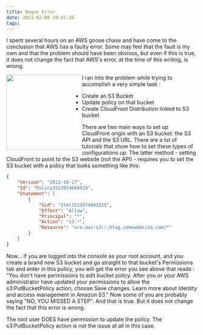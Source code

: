 ```yaml
---
title: Bogus Error
date: 2021-02-08 19:41:38
tags:
---
```

I spent several hours on an AWS goose chase and have come to the conclusion that AWS has a faulty error. Some may feel that the fault is my own and that the problem should have been obvious, but even if this is true, it does not change the fact that AWS's error, at the time of this writing, is wrong.

<img src="/images/bogus_error.png" style="width:200px; float:left;"> 

I ran into the problem while trying to accomplish a very simple task :

- Create an S3 Bucket
- Update policy on that bucket
- Create CloudFront Distribution linked to S3 bucket

There are two main ways to set up CloudFront origin with an S3 bucket: the S3 API and the S3 URL. There are a lot of tutorials that show how to set these types of configurations up. The latter method - setting CloudFront to point to the S3 website (not the API) - requires you to set the S3 bucket with a policy that looks something like this:

```json
{
    "Version": "2012-10-17",
    "Id": "Policy1522074684919",
    "Statement": [
        {
            "Sid": "Stmt1522074683215",
            "Effect": "Allow",
            "Principal": "*",
            "Action": "s3:*",
            "Resource": "arn:aws:s3:::blog.somewebsite.com/*"
        }
    ]
}
```

Now... if you are logged into the console as your root account, and you create a brand new S3 bucket and go straight to that bucket's Permissions tab and enter in this policy, you will get the error you see above that reads : "You don't have permissions to edit bucket policy. After you or your AWS administrator have updated your permissions to allow the s3:PutBucketPolicy action, choose Save changes. Learn more about Identity and access management in Amazon S3." Now some of you are probably saying "NO, YOU MISSED A STEP". And that is true. But it does not change the fact that this error is wrong. 

The root user DOES have permission to update the policy. The s3:PutBucketPolicy action is not the issue at all in this case.